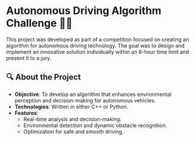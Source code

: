 # Autonomous Driving Algorithm Challenge 🚗💡

This project was developed as part of a competition focused on creating an algorithm for autonomous driving technology. The goal was to design and implement an innovative solution individually within an 8-hour time limit and present it to a jury.

## 🔍 About the Project
- **Objective**: To develop an algorithm that enhances environmental perception and decision-making for autonomous vehicles.
- **Technologies**: Written in either C++ or Python.  
- **Features**:
  - Real-time analysis and decision-making.
  - Environmental detection and dynamic obstacle recognition.
  - Optimization for safe and smooth driving.
